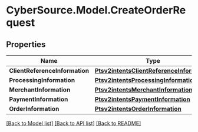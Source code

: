 # CyberSource.Model.CreateOrderRequest
## Properties

Name | Type | Description | Notes
------------ | ------------- | ------------- | -------------
**ClientReferenceInformation** | [**Ptsv2intentsClientReferenceInformation**](Ptsv2intentsClientReferenceInformation.md) |  | [optional] 
**ProcessingInformation** | [**Ptsv2intentsProcessingInformation**](Ptsv2intentsProcessingInformation.md) |  | [optional] 
**MerchantInformation** | [**Ptsv2intentsMerchantInformation**](Ptsv2intentsMerchantInformation.md) |  | [optional] 
**PaymentInformation** | [**Ptsv2intentsPaymentInformation**](Ptsv2intentsPaymentInformation.md) |  | [optional] 
**OrderInformation** | [**Ptsv2intentsOrderInformation**](Ptsv2intentsOrderInformation.md) |  | [optional] 

[[Back to Model list]](../README.md#documentation-for-models) [[Back to API list]](../README.md#documentation-for-api-endpoints) [[Back to README]](../README.md)


